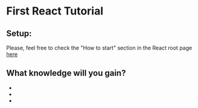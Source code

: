 # First React Tutorial
## Setup:
Please, feel free to check the "How to start" section in the React root page [here](../)
## What knowledge will you gain?
-
-
-
